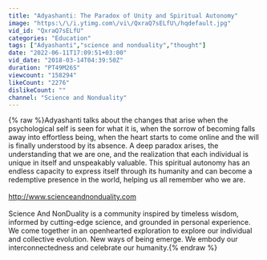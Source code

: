 ```yaml
---
title: "Adyashanti: The Paradox of Unity and Spiritual Autonomy"
image: "https:\/\/i.ytimg.com\/vi\/QxraQ7sELfU\/hqdefault.jpg"
vid_id: "QxraQ7sELfU"
categories: "Education"
tags: ["Adyashanti","science and nonduality","thought"]
date: "2022-06-11T17:09:51+03:00"
vid_date: "2018-03-14T04:39:50Z"
duration: "PT49M26S"
viewcount: "158294"
likeCount: "2276"
dislikeCount: ""
channel: "Science and Nonduality"
---
```

{% raw %}Adyashanti talks about the changes that arise when the psychological self is seen for what it is, when the sorrow of becoming falls away into effortless being, when the heart starts to come online and the will is finally understood by its absence. A deep paradox arises, the understanding that we are one, and the realization that each individual is unique in itself and unspeakably valuable. This spiritual autonomy has an endless capacity to express itself through its humanity and can become a redemptive presence in the world, helping us all remember who we are.<br /><br /><a rel="nofollow" target="blank" href="http://www.scienceandnonduality.com">http://www.scienceandnonduality.com</a><br /><br />Science And NonDuality is a community inspired by timeless wisdom, informed by cutting-edge science, and grounded in personal experience. We come together in an openhearted exploration to explore our individual and collective evolution. New ways of being emerge. We embody our interconnectedness and celebrate our humanity.{% endraw %}
